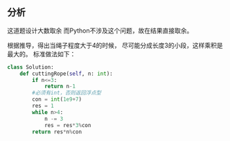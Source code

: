 ## 分析 

这道题设计大数取余
而Python不涉及这个问题，故在结果直接取余。

根据推导，得出当绳子程度大于4的时候，
尽可能分成长度3的小段，这样乘积是最大的。
标准做法如下：

```python
class Solution:
    def cuttingRope(self, n: int):
        if n<=3:
            return n-1
        #必须有int，否则返回浮点型
        con = int(1e9+7)
        res = 1
        while n>4:
            n -= 3
            res = res*3%con
        return res*n%con
```